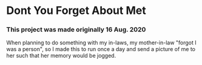 # Dont You Forget About Met

### This project was made originally 16 Aug. 2020 

When planning to do something with my in-laws, my mother-in-law "forgot I was a person", so I made this to run once a day and send a picture of me to her such that her memory would be jogged.

